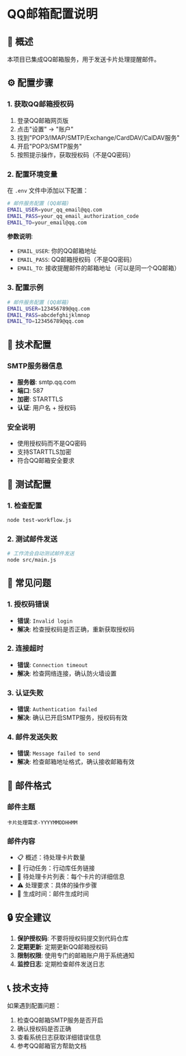 # QQ邮箱配置说明

## 🎯 概述

本项目已集成QQ邮箱服务，用于发送卡片处理提醒邮件。

## ⚙️ 配置步骤

### 1. 获取QQ邮箱授权码

1. 登录QQ邮箱网页版
2. 点击"设置" → "账户"
3. 找到"POP3/IMAP/SMTP/Exchange/CardDAV/CalDAV服务"
4. 开启"POP3/SMTP服务"
5. 按照提示操作，获取授权码（不是QQ密码）

### 2. 配置环境变量

在 `.env` 文件中添加以下配置：

```bash
# 邮件服务配置 (QQ邮箱)
EMAIL_USER=your_qq_email@qq.com
EMAIL_PASS=your_qq_email_authorization_code
EMAIL_TO=your_email@qq.com
```

**参数说明**:
- `EMAIL_USER`: 你的QQ邮箱地址
- `EMAIL_PASS`: QQ邮箱授权码（不是QQ密码）
- `EMAIL_TO`: 接收提醒邮件的邮箱地址（可以是同一个QQ邮箱）

### 3. 配置示例

```bash
# 邮件服务配置 (QQ邮箱)
EMAIL_USER=123456789@qq.com
EMAIL_PASS=abcdefghijklmnop
EMAIL_TO=123456789@qq.com
```

## 🔧 技术配置

### SMTP服务器信息
- **服务器**: smtp.qq.com
- **端口**: 587
- **加密**: STARTTLS
- **认证**: 用户名 + 授权码

### 安全说明
- 使用授权码而不是QQ密码
- 支持STARTTLS加密
- 符合QQ邮箱安全要求

## 🧪 测试配置

### 1. 检查配置
```bash
node test-workflow.js
```

### 2. 测试邮件发送
```bash
# 工作流会自动测试邮件发送
node src/main.js
```

## 🚨 常见问题

### 1. 授权码错误
- **错误**: `Invalid login`
- **解决**: 检查授权码是否正确，重新获取授权码

### 2. 连接超时
- **错误**: `Connection timeout`
- **解决**: 检查网络连接，确认防火墙设置

### 3. 认证失败
- **错误**: `Authentication failed`
- **解决**: 确认已开启SMTP服务，授权码有效

### 4. 邮件发送失败
- **错误**: `Message failed to send`
- **解决**: 检查邮箱地址格式，确认接收邮箱有效

## 📧 邮件格式

### 邮件主题
`卡片处理需求-YYYYMMDDHHMM`

### 邮件内容
- 📋 概述：待处理卡片数量
- 🔗 行动任务：行动库任务链接
- 📝 待处理卡片列表：每个卡片的详细信息
- ⚠️ 处理要求：具体的操作步骤
- 📅 生成时间：邮件生成时间

## 🔒 安全建议

1. **保护授权码**: 不要将授权码提交到代码仓库
2. **定期更新**: 定期更新QQ邮箱授权码
3. **限制权限**: 使用专门的邮箱账户用于系统通知
4. **监控日志**: 定期检查邮件发送日志

## 📞 技术支持

如果遇到配置问题：
1. 检查QQ邮箱SMTP服务是否开启
2. 确认授权码是否正确
3. 查看系统日志获取详细错误信息
4. 参考QQ邮箱官方帮助文档
